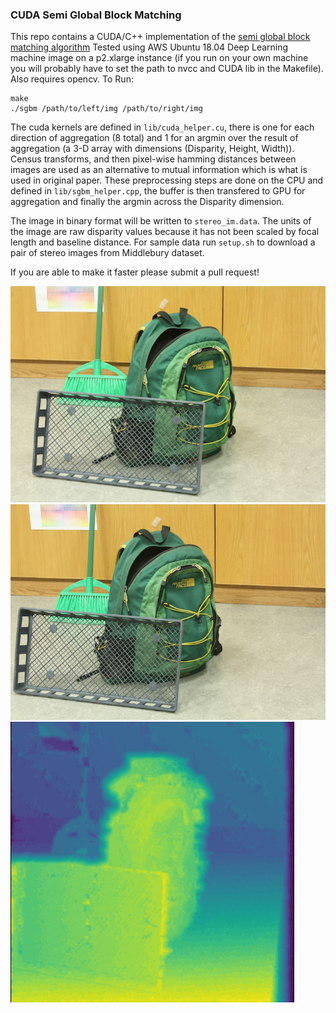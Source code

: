 ### CUDA Semi Global Block Matching
This repo contains a CUDA/C++ implementation of the [semi global block matching algorithm](http://openrs.whu.edu.cn/photogrammetry/2015/SGM%202008%20PAMI%20-%20Stereo%20Processing%20by%20Semiglobal%20Matching%20and%20Mutual%20Informtion.pdf)
Tested using AWS Ubuntu 18.04 Deep Learning machine image on a p2.xlarge instance (if you run on your own machine you will probably have to set the path to nvcc and CUDA lib in the Makefile). Also requires opencv. To Run:
```
make
./sgbm /path/to/left/img /path/to/right/img
``` 

The cuda kernels are defined in `lib/cuda_helper.cu`, there is one for each direction of aggregation (8 total) and 1 for an argmin over the result of aggregation (a 3-D array with dimensions (Disparity, Height, Width)). Census transforms, and then pixel-wise hamming distances between images are used as an alternative to mutual information which is what is used in original paper. These preprocessing steps are done on the CPU and defined in `lib/sgbm_helper.cpp`, the buffer is then transfered to GPU for aggregation and finally the argmin across the Disparity dimension.

The image in binary format will be written to `stereo_im.data`. The units of the image are raw disparity values because it has not been scaled by focal length and baseline distance. For sample data run `setup.sh` to download a pair of stereo images from Middlebury dataset.

If you are able to make it faster please submit a pull request!

![](im0.png)
![](im1.png)
![](out_im.png)
